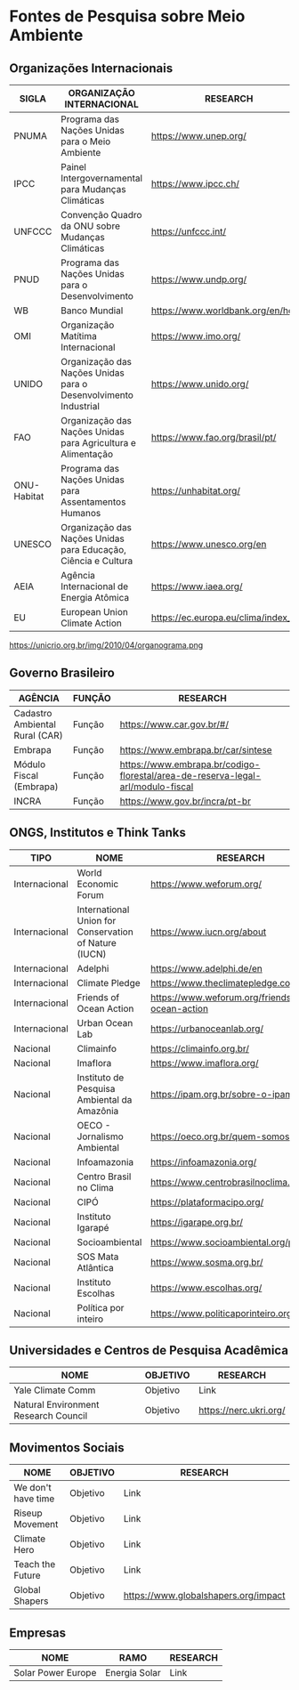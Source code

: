 # Fontes de Pesquisa sobre Meio Ambiente

## Organizações Internacionais

|SIGLA|ORGANIZAÇÃO INTERNACIONAL|RESEARCH|
|-|-|-|
|PNUMA|Programa das Nações Unidas para o Meio Ambiente|https://www.unep.org/|
|IPCC|Painel Intergovernamental para Mudanças Climáticas|https://www.ipcc.ch/|
|UNFCCC|Convenção Quadro da ONU sobre Mudanças Climáticas|https://unfccc.int/|
|PNUD|Programa das Nações Unidas para o Desenvolvimento|https://www.undp.org/|
|WB|Banco Mundial|https://www.worldbank.org/en/home|
|OMI|Organização Matítima Internacional|https://www.imo.org/|
|UNIDO|Organização das Nações Unidas para o Desenvolvimento Industrial|https://www.unido.org/|
|FAO|Organização das Nações Unidas para Agricultura e Alimentação|https://www.fao.org/brasil/pt/|
|ONU-Habitat|Programa das Nações Unidas para Assentamentos Humanos|https://unhabitat.org/|
|UNESCO|Organização das Nações Unidas para Educação, Ciência e Cultura|https://www.unesco.org/en|
|AEIA|Agência Internacional de Energia Atômica|https://www.iaea.org/|
|EU|European Union Climate Action|https://ec.europa.eu/clima/index_pt|


https://unicrio.org.br/img/2010/04/organograma.png

## Governo Brasileiro

|AGÊNCIA|FUNÇÃO|RESEARCH|
|-|-|-|
|Cadastro Ambiental Rural (CAR)|Função|https://www.car.gov.br/#/|
|Embrapa|Função|https://www.embrapa.br/car/sintese|
|Módulo Fiscal (Embrapa)|Função|https://www.embrapa.br/codigo-florestal/area-de-reserva-legal-arl/modulo-fiscal|
|INCRA|Função|https://www.gov.br/incra/pt-br|

## ONGS, Institutos e Think Tanks

|TIPO|NOME|RESEARCH|
|-|-|-|
|Internacional|World Economic Forum|https://www.weforum.org/|
|Internacional|International Union for Conservation of Nature (IUCN)|https://www.iucn.org/about|
|Internacional|Adelphi|https://www.adelphi.de/en|
|Internacional|Climate Pledge|https://www.theclimatepledge.com/|
|Internacional|Friends of Ocean Action|https://www.weforum.org/friends-of-ocean-action|
|Internacional|Urban Ocean Lab|https://urbanoceanlab.org/|
|Nacional|Climainfo|https://climainfo.org.br/|
|Nacional|Imaflora|https://www.imaflora.org/|
|Nacional|Instituto de Pesquisa Ambiental da Amazônia|https://ipam.org.br/sobre-o-ipam/|
|Nacional|OECO - Jornalismo Ambiental|https://oeco.org.br/quem-somos/|
|Nacional|Infoamazonia|https://infoamazonia.org/|
|Nacional|Centro Brasil no Clima|https://www.centrobrasilnoclima.org/home|
|Nacional|CIPÓ|https://plataformacipo.org/|
|Nacional|Instituto Igarapé|https://igarape.org.br/|
|Nacional|Socioambiental|https://www.socioambiental.org/pt-br|
|Nacional|SOS Mata Atlântica|https://www.sosma.org.br/|
|Nacional|Instituto Escolhas|https://www.escolhas.org/|
|Nacional|Política por inteiro|https://www.politicaporinteiro.org/|

## Universidades e Centros de Pesquisa Acadêmica

|NOME|OBJETIVO|RESEARCH|
|-|-|-|
|Yale Climate Comm|Objetivo|Link|
|Natural Environment Research Council|Objetivo|https://nerc.ukri.org/|

## Movimentos Sociais

|NOME|OBJETIVO|RESEARCH|
|-|-|-|
|We don't have time|Objetivo|Link|
|Riseup Movement|Objetivo|Link|
|Climate Hero|Objetivo|Link|
|Teach the Future|Objetivo|Link|
|Global Shapers|Objetivo|https://www.globalshapers.org/impact|

## Empresas
|NOME|RAMO|RESEARCH|
|-|-|-|
|Solar Power Europe|Energia Solar|Link|
